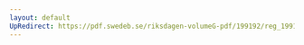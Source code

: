 ```yaml
---
layout: default
UpRedirect: https://pdf.swedeb.se/riksdagen-volumeG-pdf/199192/reg_199192/reg_199192_0147.pdf
---
```

